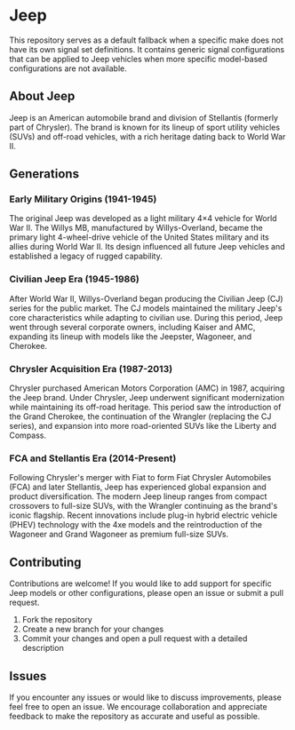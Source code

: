 # Jeep

This repository serves as a default fallback when a specific make does not have its own signal set definitions. It contains generic signal configurations that can be applied to Jeep vehicles when more specific model-based configurations are not available.

## About Jeep

Jeep is an American automobile brand and division of Stellantis (formerly part of Chrysler). The brand is known for its lineup of sport utility vehicles (SUVs) and off-road vehicles, with a rich heritage dating back to World War II.

## Generations

### Early Military Origins (1941-1945)
The original Jeep was developed as a light military 4×4 vehicle for World War II. The Willys MB, manufactured by Willys-Overland, became the primary light 4-wheel-drive vehicle of the United States military and its allies during World War II. Its design influenced all future Jeep vehicles and established a legacy of rugged capability.

### Civilian Jeep Era (1945-1986)
After World War II, Willys-Overland began producing the Civilian Jeep (CJ) series for the public market. The CJ models maintained the military Jeep's core characteristics while adapting to civilian use. During this period, Jeep went through several corporate owners, including Kaiser and AMC, expanding its lineup with models like the Jeepster, Wagoneer, and Cherokee.

### Chrysler Acquisition Era (1987-2013)
Chrysler purchased American Motors Corporation (AMC) in 1987, acquiring the Jeep brand. Under Chrysler, Jeep underwent significant modernization while maintaining its off-road heritage. This period saw the introduction of the Grand Cherokee, the continuation of the Wrangler (replacing the CJ series), and expansion into more road-oriented SUVs like the Liberty and Compass.

### FCA and Stellantis Era (2014-Present)
Following Chrysler's merger with Fiat to form Fiat Chrysler Automobiles (FCA) and later Stellantis, Jeep has experienced global expansion and product diversification. The modern Jeep lineup ranges from compact crossovers to full-size SUVs, with the Wrangler continuing as the brand's iconic flagship. Recent innovations include plug-in hybrid electric vehicle (PHEV) technology with the 4xe models and the reintroduction of the Wagoneer and Grand Wagoneer as premium full-size SUVs.

## Contributing

Contributions are welcome! If you would like to add support for specific Jeep models or other configurations, please open an issue or submit a pull request.

1. Fork the repository
2. Create a new branch for your changes
3. Commit your changes and open a pull request with a detailed description

## Issues

If you encounter any issues or would like to discuss improvements, please feel free to open an issue. We encourage collaboration and appreciate feedback to make the repository as accurate and useful as possible.


